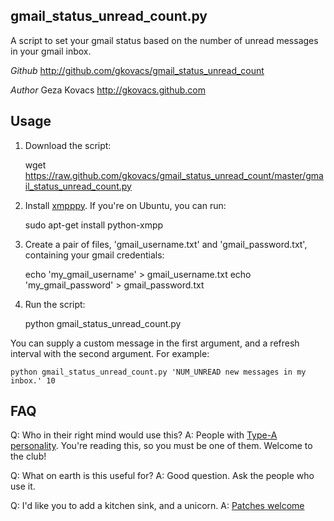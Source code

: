 gmail_status_unread_count.py
-----

A script to set your gmail status based on the number of unread messages in your gmail inbox.

*Github* http://github.com/gkovacs/gmail_status_unread_count

*Author* Geza Kovacs http://gkovacs.github.com

Usage
-----

1) Download the script:

    wget https://raw.github.com/gkovacs/gmail_status_unread_count/master/gmail_status_unread_count.py

2) Install [xmpppy](http://xmpppy.sourceforge.net/). If you're on Ubuntu, you can run:

    sudo apt-get install python-xmpp

3) Create a pair of files, 'gmail_username.txt' and 'gmail_password.txt', containing your gmail credentials:

    echo 'my_gmail_username' > gmail_username.txt
    echo 'my_gmail_password' > gmail_password.txt

3) Run the script:

    python gmail_status_unread_count.py

You can supply a custom message in the first argument, and a refresh interval with the second argument. For example:

    python gmail_status_unread_count.py 'NUM_UNREAD new messages in my inbox.' 10

FAQ
---

Q: Who in their right mind would use this?
A: People with [Type-A personality](http://en.wikipedia.org/wiki/Type_A_personality). You're reading this, so you must be one of them. Welcome to the club!

Q: What on earth is this useful for?
A: Good question. Ask the people who use it.

Q: I'd like you to add a kitchen sink, and a unicorn.
A: [Patches welcome](https://github.com/gkovacs/gmail_status_unread_count/pulls)


